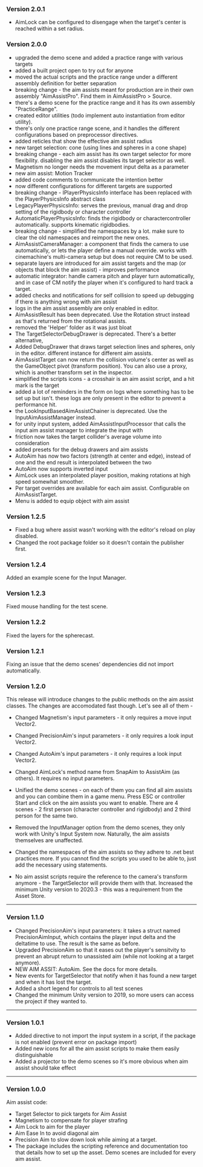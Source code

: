 ### Version 2.0.1
- AimLock can be configured to disengage when the target's center is reached within a set radius.

### Version 2.0.0

- upgraded the demo scene and added a practice range with various targets
- added a built project open to try out for anyone
- moved the actual scripts and the practice range under a different assembly definition for better separation
- breaking change - the aim assists meant for production are in their own assembly "AimAssistPro". Find them in AimAssistPro > Source. 
- there's a demo scene for the practice range and it has its own assembly "PracticeRange". 
- created editor utilities (todo implement auto instantiation from editor utility). 
- there's only one practice range scene, and it handles the different configurations based on preprocessor directives.
- added reticles that show the effective aim assist radius
- new target selection: cone (using lines and spheres in a cone shape)
- breaking change - each aim assist has its own target selector for more flexibility. disabling the aim assist disables its target selector as well. 
- Magnetism no longer needs the movement input delta as a parameter
- new aim assist: Motion Tracker
- added code comments to communicate the intention better
- now different configurations for different targets are supported
- breaking change - IPlayerPhysicsInfo interface has been replaced with the PlayerPhysicsInfo abstract class
- LegacyPlayerPhysicsInfo: serves the previous, manual drag and drop setting of the rigidbody or character controller
- AutomaticPlayerPhysicsInfo: finds the rigidbody or charactercontroller automatically. supports kinematic rigidbodies.
- breaking change - simplified the namespaces by a lot. make sure to clear the old namespaces and reimport the new ones.
- AimAssistCameraManager: a component that finds the camera to use automatically, or lets the player define a manual override. 
  works with cinemachine's multi-camera setup but does not require CM to be used.
- separate layers are introduced for aim assist targets and the map (or objects that block the aim assist) - improves performance
- automatic integrator: handle camera pitch and player turn automatically, and in case of CM notify the player when it's configured to hard track a target.
- added checks and notifications for self collision to speed up debugging if there is anything wrong with aim assist
- logs in the aim assist assembly are only enabled in editor.
- AimAssistResult has been deprecated. Use the Rotation struct instead as that's returned from the rotational assists.
- removed the 'Helper' folder as it was just bloat
- The TargetSelectorDebugDrawer is deprecated. There's a better alternative,
- Added DebugDrawer that draws target selection lines and spheres, only in the editor. different instance for different aim assists.
- AimAssistTarget can now return the collision volume's center as well as the GameObject pivot (transform position). You can also use a proxy, which is another transform set in the inspector.
- simplified the scripts icons - a crosshair is an aim assist script, and a hit mark is the target
- added a lot of reminders in the form on logs where something has to be set up but isn't. these logs are only present in the editor to prevent a performance hit.
- the LookInputBasedAimAssistChainer is deprecated. Use the InputAimAssistManager instead. 
- for unity input system, added AimAssistInputProcessor that calls the input aim assist manager to integrate the input with
- friction now takes the target collider's average volume into consideration
- added presets for the debug drawers and aim assists
- AutoAim has now two factors (strength at center and edge), instead of one and the end result is interpolated between the two
- AutoAim now supports inverted input
- AimLock uses an interpolated player position, making rotations at high speed somewhat smoother.
- Per target overrides are available for each aim assist. Configurable on AimAssistTarget.
- Menu is added to equip object with aim assist

### Version 1.2.5

- Fixed a bug where assist wasn't working with the editor's reload on play disabled.
- Changed the root package folder so it doesn't contain the publisher first.

### Version 1.2.4

Added an example scene for the Input Manager.

### Version 1.2.3

Fixed mouse handling for the test scene.

### Version 1.2.2

Fixed the layers for the spherecast.

### Version 1.2.1

Fixing an issue that the demo scenes' dependencies did not import automatically.

### Version 1.2.0

This release will introduce changes to the public methods on the aim assist classes. 
The changes are accomodated fast though. Let's see all of them - 

 - Changed Magnetism's input parameters - it only requires a move input Vector2.
 - Changed PrecisionAim's input parameters - it only requires a look input Vector2.
 - Changed AutoAim's input parameters - it only requires a look input Vector2.
 - Changed AimLock's method name from SnapAim to AssistAim (as others). It requires no input parameters.

 - Unified the demo scenes - on each of them you can find all aim assists and you can combine them in a game menu. Press ESC or controller Start and click on the aim assists you want to enable. There are 4 scenes - 2 first person (character controller and rigidbody) and 2 third person for the same two.
 - Removed the InputManager option from the demo scenes, they only work with Unity's Input System now. Naturally, the aim assists themselves are unaffected. 
 - Changed the namespaces of the aim assists so they adhere to .net best practices more. If you cannot find the scripts you used to be able to, just add the necessary using statements.
 - No aim assist scripts require the reference to the camera's transform anymore - the TargetSelector will provide them with that. 
Increased the minimum Unity version to 2020.3 - this was a requirement from the Asset Store. 
--------
### Version 1.1.0
 - Changed PrecisionAim's input parameters: it takes a struct named PrecisionAimInput, which contains the player input delta and the deltatime to use. The result is the same as before.
 - Upgraded PrecisionAim so that it eases out the player's sensitvity to prevent an abrupt return to unassisted aim (while not looking at a target anymore).
 - NEW AIM ASSIT: AutoAim. See the docs for more details.
 - New events for TargetSelector that notify when it has found a new target and when it has lost the target.
 - Added a short legend for controls to all test scenes
 - Changed the minimum Unity version to 2019, so more users can access the project if they wanted to.
--------
### Version 1.0.1
 - Added directive to not import the input system in a script, if the package is not enabled (prevent error on package import)
 - Added new icons for all the aim assist scripts to make them easily distinguishable
 - Added a projector to the demo scenes so it's more obvious when aim assist should take effect
--------
### Version 1.0.0

Aim assist code:
 - Target Selector to pick targets for Aim Assist
 - Magnetism to compensate for player strafing
 - Aim Lock to aim for the player
 - Aim Ease In to avoid diagonal aim
 - Precision Aim to slow down look while aiming at a target.
 - The package includes the scripting reference and documentation too that details how to set up the asset.
Demo scenes are included for every aim assist.
